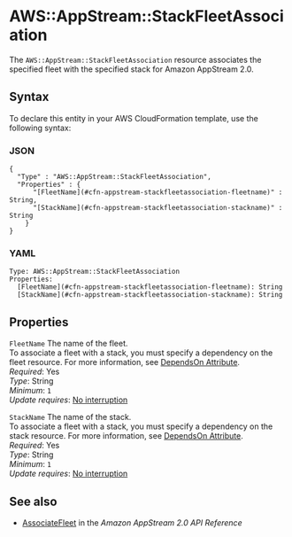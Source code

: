 # AWS::AppStream::StackFleetAssociation<a name="aws-resource-appstream-stackfleetassociation"></a>

The `AWS::AppStream::StackFleetAssociation` resource associates the specified fleet with the specified stack for Amazon AppStream 2\.0\.

## Syntax<a name="aws-resource-appstream-stackfleetassociation-syntax"></a>

To declare this entity in your AWS CloudFormation template, use the following syntax:

### JSON<a name="aws-resource-appstream-stackfleetassociation-syntax.json"></a>

```
{
  "Type" : "AWS::AppStream::StackFleetAssociation",
  "Properties" : {
      "[FleetName](#cfn-appstream-stackfleetassociation-fleetname)" : String,
      "[StackName](#cfn-appstream-stackfleetassociation-stackname)" : String
    }
}
```

### YAML<a name="aws-resource-appstream-stackfleetassociation-syntax.yaml"></a>

```
Type: AWS::AppStream::StackFleetAssociation
Properties: 
  [FleetName](#cfn-appstream-stackfleetassociation-fleetname): String
  [StackName](#cfn-appstream-stackfleetassociation-stackname): String
```

## Properties<a name="aws-resource-appstream-stackfleetassociation-properties"></a>

`FleetName`  <a name="cfn-appstream-stackfleetassociation-fleetname"></a>
The name of the fleet\.  
To associate a fleet with a stack, you must specify a dependency on the fleet resource\. For more information, see [DependsOn Attribute](https://docs.aws.amazon.com/AWSCloudFormation/latest/UserGuide/aws-attribute-dependson.html)\.  
*Required*: Yes  
*Type*: String  
*Minimum*: `1`  
*Update requires*: [No interruption](https://docs.aws.amazon.com/AWSCloudFormation/latest/UserGuide/using-cfn-updating-stacks-update-behaviors.html#update-no-interrupt)

`StackName`  <a name="cfn-appstream-stackfleetassociation-stackname"></a>
The name of the stack\.  
To associate a fleet with a stack, you must specify a dependency on the stack resource\. For more information, see [DependsOn Attribute](https://docs.aws.amazon.com/AWSCloudFormation/latest/UserGuide/aws-attribute-dependson.html)\.  
*Required*: Yes  
*Type*: String  
*Minimum*: `1`  
*Update requires*: [No interruption](https://docs.aws.amazon.com/AWSCloudFormation/latest/UserGuide/using-cfn-updating-stacks-update-behaviors.html#update-no-interrupt)

## See also<a name="aws-resource-appstream-stackfleetassociation--seealso"></a>
+  [AssociateFleet](https://docs.aws.amazon.com/appstream2/latest/APIReference/API_AssociateFleet.html) in the *Amazon AppStream 2\.0 API Reference* 

